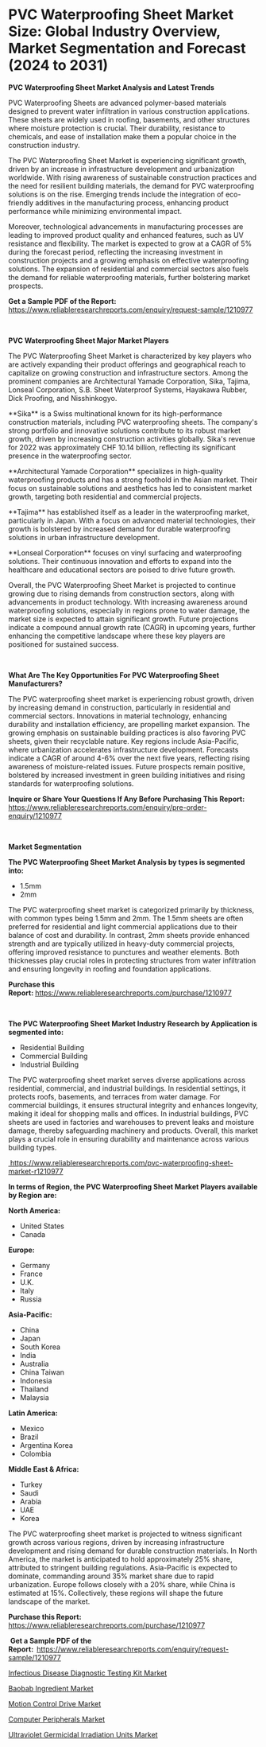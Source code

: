 <p><h1>PVC Waterproofing Sheet Market Size: Global Industry Overview, Market Segmentation and Forecast (2024 to 2031)</h1></p><p><strong>PVC Waterproofing Sheet Market Analysis and Latest Trends</strong></p>
<p><p>PVC Waterproofing Sheets are advanced polymer-based materials designed to prevent water infiltration in various construction applications. These sheets are widely used in roofing, basements, and other structures where moisture protection is crucial. Their durability, resistance to chemicals, and ease of installation make them a popular choice in the construction industry.</p><p>The PVC Waterproofing Sheet Market is experiencing significant growth, driven by an increase in infrastructure development and urbanization worldwide. With rising awareness of sustainable construction practices and the need for resilient building materials, the demand for PVC waterproofing solutions is on the rise. Emerging trends include the integration of eco-friendly additives in the manufacturing process, enhancing product performance while minimizing environmental impact.</p><p>Moreover, technological advancements in manufacturing processes are leading to improved product quality and enhanced features, such as UV resistance and flexibility. The market is expected to grow at a CAGR of 5% during the forecast period, reflecting the increasing investment in construction projects and a growing emphasis on effective waterproofing solutions. The expansion of residential and commercial sectors also fuels the demand for reliable waterproofing materials, further bolstering market prospects.</p></p>
<p><strong>Get a Sample PDF of the Report:&nbsp;</strong> <a href="https://www.reliableresearchreports.com/enquiry/request-sample/1210977?utm_campaign=34&utm_medium=2&utm_source=Github&utm_content=ia&utm_term=16122024&utm_id=pvc-waterproofing-sheet">https://www.reliableresearchreports.com/enquiry/request-sample/1210977</a></p>
<p>&nbsp;</p>
<p><strong>PVC Waterproofing Sheet Major Market Players</strong></p>
<p><p>The PVC Waterproofing Sheet Market is characterized by key players who are actively expanding their product offerings and geographical reach to capitalize on growing construction and infrastructure sectors. Among the prominent companies are Architectural Yamade Corporation, Sika, Tajima, Lonseal Corporation, S.B. Sheet Waterproof Systems, Hayakawa Rubber, Dick Proofing, and Nisshinkogyo.</p><p>**Sika** is a Swiss multinational known for its high-performance construction materials, including PVC waterproofing sheets. The company's strong portfolio and innovative solutions contribute to its robust market growth, driven by increasing construction activities globally. Sika's revenue for 2022 was approximately CHF 10.14 billion, reflecting its significant presence in the waterproofing sector.</p><p>**Architectural Yamade Corporation** specializes in high-quality waterproofing products and has a strong foothold in the Asian market. Their focus on sustainable solutions and aesthetics has led to consistent market growth, targeting both residential and commercial projects.</p><p>**Tajima** has established itself as a leader in the waterproofing market, particularly in Japan. With a focus on advanced material technologies, their growth is bolstered by increased demand for durable waterproofing solutions in urban infrastructure development.</p><p>**Lonseal Corporation** focuses on vinyl surfacing and waterproofing solutions. Their continuous innovation and efforts to expand into the healthcare and educational sectors are poised to drive future growth.</p><p>Overall, the PVC Waterproofing Sheet Market is projected to continue growing due to rising demands from construction sectors, along with advancements in product technology. With increasing awareness around waterproofing solutions, especially in regions prone to water damage, the market size is expected to attain significant growth. Future projections indicate a compound annual growth rate (CAGR) in upcoming years, further enhancing the competitive landscape where these key players are positioned for sustained success.</p></p>
<p>&nbsp;</p>
<p><strong>What Are The Key Opportunities For PVC Waterproofing Sheet Manufacturers?</strong></p>
<p><p>The PVC waterproofing sheet market is experiencing robust growth, driven by increasing demand in construction, particularly in residential and commercial sectors. Innovations in material technology, enhancing durability and installation efficiency, are propelling market expansion. The growing emphasis on sustainable building practices is also favoring PVC sheets, given their recyclable nature. Key regions include Asia-Pacific, where urbanization accelerates infrastructure development. Forecasts indicate a CAGR of around 4-6% over the next five years, reflecting rising awareness of moisture-related issues. Future prospects remain positive, bolstered by increased investment in green building initiatives and rising standards for waterproofing solutions.</p></p>
<p><strong>Inquire or Share Your Questions If Any Before Purchasing This Report:</strong> <a href="https://www.reliableresearchreports.com/enquiry/pre-order-enquiry/1210977?utm_campaign=34&utm_medium=2&utm_source=Github&utm_content=ia&utm_term=16122024&utm_id=pvc-waterproofing-sheet">https://www.reliableresearchreports.com/enquiry/pre-order-enquiry/1210977</a></p>
<p>&nbsp;</p>
<p><strong>Market Segmentation</strong></p>
<p><strong>The PVC Waterproofing Sheet Market Analysis by types is segmented into:</strong></p>
<p><ul><li>1.5mm</li><li>2mm</li></ul></p>
<p><p>The PVC waterproofing sheet market is categorized primarily by thickness, with common types being 1.5mm and 2mm. The 1.5mm sheets are often preferred for residential and light commercial applications due to their balance of cost and durability. In contrast, 2mm sheets provide enhanced strength and are typically utilized in heavy-duty commercial projects, offering improved resistance to punctures and weather elements. Both thicknesses play crucial roles in protecting structures from water infiltration and ensuring longevity in roofing and foundation applications.</p></p>
<p><strong>Purchase this Report:&nbsp;</strong><a href="https://www.reliableresearchreports.com/purchase/1210977?utm_campaign=34&utm_medium=2&utm_source=Github&utm_content=ia&utm_term=16122024&utm_id=pvc-waterproofing-sheet">https://www.reliableresearchreports.com/purchase/1210977</a></p>
<p>&nbsp;</p>
<p><strong>The PVC Waterproofing Sheet Market Industry Research by Application is segmented into:</strong></p>
<p><ul><li>Residential Building</li><li>Commercial Building</li><li>Industrial Building</li></ul></p>
<p><p>The PVC waterproofing sheet market serves diverse applications across residential, commercial, and industrial buildings. In residential settings, it protects roofs, basements, and terraces from water damage. For commercial buildings, it ensures structural integrity and enhances longevity, making it ideal for shopping malls and offices. In industrial buildings, PVC sheets are used in factories and warehouses to prevent leaks and moisture damage, thereby safeguarding machinery and products. Overall, this market plays a crucial role in ensuring durability and maintenance across various building types.</p></p>
<p><a href="https://www.reliableresearchreports.com/pvc-waterproofing-sheet-market-r1210977?utm_campaign=34&utm_medium=2&utm_source=Github&utm_content=ia&utm_term=16122024&utm_id=pvc-waterproofing-sheet">&nbsp;https://www.reliableresearchreports.com/pvc-waterproofing-sheet-market-r1210977</a></p>
<p><strong>In terms of Region, the PVC Waterproofing Sheet Market Players available by Region are:</strong></p>
<p>
    <p> <strong> North America: </strong>
        <ul>
            <li>United States</li>
            <li>Canada</li>
        </ul>
        </p> 
    <p> <strong> Europe: </strong>
        <ul>
            <li>Germany</li>
            <li>France</li>
            <li>U.K.</li>
            <li>Italy</li>
            <li>Russia</li>
        </ul>
        </p> 
    <p> <strong> Asia-Pacific: </strong>
        <ul>
            <li>China</li>
            <li>Japan</li>
            <li>South Korea</li>
            <li>India</li>
            <li>Australia</li>
            <li>China Taiwan</li>
            <li>Indonesia</li>
            <li>Thailand</li>
            <li>Malaysia</li>
        </ul>
        </p> 
    <p> <strong> Latin America: </strong>
        <ul>
            <li>Mexico</li>
            <li>Brazil</li>
            <li>Argentina Korea</li>
            <li>Colombia</li>
        </ul>
        </p> 
    <p> <strong> Middle East & Africa: </strong>
        <ul>
            <li>Turkey</li>
            <li>Saudi</li>
            <li>Arabia</li>
            <li>UAE</li>
            <li>Korea</li>
        </ul>
    </p>
    </p>
<p><p>The PVC waterproofing sheet market is projected to witness significant growth across various regions, driven by increasing infrastructure development and rising demand for durable construction materials. In North America, the market is anticipated to hold approximately 25% share, attributed to stringent building regulations. Asia-Pacific is expected to dominate, commanding around 35% market share due to rapid urbanization. Europe follows closely with a 20% share, while China is estimated at 15%. Collectively, these regions will shape the future landscape of the market.</p></p>
<p><strong>Purchase this Report: </strong><a href="https://www.reliableresearchreports.com/purchase/1210977?utm_campaign=34&utm_medium=2&utm_source=Github&utm_content=ia&utm_term=16122024&utm_id=pvc-waterproofing-sheet">https://www.reliableresearchreports.com/purchase/1210977</a></p>
<p>&nbsp;<strong>Get a Sample PDF of the Report:&nbsp;&nbsp;</strong><a href="https://www.reliableresearchreports.com/enquiry/request-sample/1210977?utm_campaign=34&utm_medium=2&utm_source=Github&utm_content=ia&utm_term=16122024&utm_id=pvc-waterproofing-sheet">https://www.reliableresearchreports.com/enquiry/request-sample/1210977</a></p>
<p><strong></strong></p>
<p><p><a href="https://github.com/AshikRahman991/Market-Research-Report-List-1/blob/main/infectious-disease-diagnostic-testing-kit-market.md?utm_campaign=34&utm_medium=2&utm_source=Github&utm_content=ia&utm_term=16122024&utm_id=pvc-waterproofing-sheet">Infectious Disease Diagnostic Testing Kit Market</a></p><p><a href="https://www.linkedin.com/pulse/insightful-baobab-ingredient-market-report-analyzing-industry-mxvze?utm_campaign=34&utm_medium=2&utm_source=Github&utm_content=ia&utm_term=16122024&utm_id=pvc-waterproofing-sheet">Baobab Ingredient Market</a></p><p><a href="https://www.linkedin.com/pulse/report-global-motion-control-drive-size-valuation-current-qloce?utm_campaign=34&utm_medium=2&utm_source=Github&utm_content=ia&utm_term=16122024&utm_id=pvc-waterproofing-sheet">Motion Control Drive Market</a></p><p><a href="https://www.linkedin.com/pulse/global-computer-peripherals-market-size-trends-analysis-regional-icbse?utm_campaign=34&utm_medium=2&utm_source=Github&utm_content=ia&utm_term=16122024&utm_id=pvc-waterproofing-sheet">Computer Peripherals Market</a></p><p><a href="https://github.com/guneycigdem35/Market-Research-Report-List-5/blob/main/ultraviolet-germicidal-irradiation-units-market.md?utm_campaign=34&utm_medium=2&utm_source=Github&utm_content=ia&utm_term=16122024&utm_id=pvc-waterproofing-sheet">Ultraviolet Germicidal Irradiation Units Market</a></p></p>